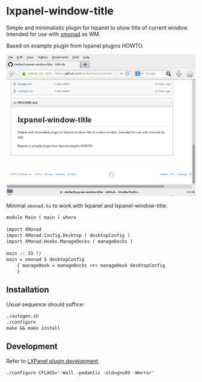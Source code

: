 lxpanel-window-title
====================

Simple and minimalistic plugin for lxpanel to show title of current window.
Intended for use with [xmonad](http://xmonad.org/) as WM.

Based on example plugin from lxpanel plugins HOWTO.

![How does it look like.](screenshots/1.png)

Minimal `xmonad.hs` to work with lxpanel and lxpanel-window-title:

~~~ { .haskell }
module Main ( main ) where

import XMonad
import XMonad.Config.Desktop ( desktopConfig )
import XMonad.Hooks.ManageDocks ( manageDocks )

main :: IO ()
main = xmonad $ desktopConfig
    { manageHook = manageDocks <+> manageHook desktopConfig
    }
~~~

Installation
------------

Usual sequence should suffice:

~~~ { .bash }
./autogen.sh
./configure
make && make install
~~~

Development
-----------

Refer to [LXPanel plugin development](http://wiki.lxde.org/en/LXPanel_plugin_development).

~~~ { .bash }
./configure CFLAGS='-Wall -pedantic -std=gnu99 -Werror'
~~~
